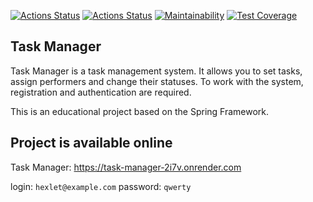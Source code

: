 [![Actions Status](https://github.com/bjrunning/java-project-99/actions/workflows/hexlet-check.yml/badge.svg)](https://github.com/bjrunning/java-project-99/actions)
[![Actions Status](https://github.com/bjrunning/java-project-99/actions/workflows/main.yml/badge.svg)](https://github.com/bjrunning/java-project-99/actions/workflows/main.yml)
[![Maintainability](https://api.codeclimate.com/v1/badges/5142a5391ecfe79c3fbd/maintainability)](https://codeclimate.com/github/bjrunning/java-project-99/maintainability)
[![Test Coverage](https://api.codeclimate.com/v1/badges/5142a5391ecfe79c3fbd/test_coverage)](https://codeclimate.com/github/bjrunning/java-project-99/test_coverage)

## Task Manager

Task Manager is a task management system. It allows you to set tasks, assign performers and change their statuses. To work with the system, registration and authentication are required.

This is an educational project based on the Spring Framework.

## Project is available online

Task Manager: https://task-manager-2i7v.onrender.com

login: `hexlet@example.com`
password: `qwerty`
